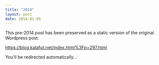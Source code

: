 ```yaml
---
title: "2014"
layout: post
date: 2014-01-05
---
```


This pre-2014 post has been preserved as a static version of the original Wordpress post:

https://blog.kalafut.net/index.html%3Fp=297.html

You'll be redirected automatically...

<head>
  <meta http-equiv="refresh" content="5;url=https://blog.kalafut.net/index.html%3Fp=297.html">
</head>

